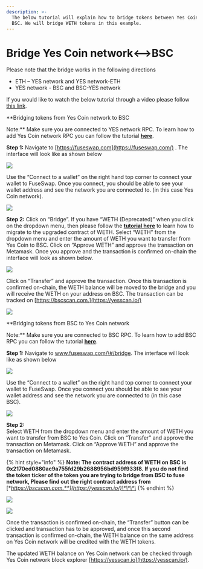```yaml
---
description: >-
  The below tutorial will explain how to bridge tokens between Yes Coin and
  BSC. We will bridge WETH tokens in this example.
---
```


# Bridge Yes Coin network&lt;--&gt;BSC

Please note that the bridge works in the following directions

* ETH – YES network and YES network-ETH
* YES network - BSC and BSC-YES network

If you would like to watch the below tutorial through a video please follow [this link](https://www.youtube.com/watch?v=l17K6mu1uM4).

**Bridging tokens from Yes Coin network to BSC  
  
Note:** Make sure you are connected to YES network RPC. To learn how to add Yes Coin network RPC you can follow the tutorial [**here**](https://docs.yesscan.io/the-fuse-studio/getting-started/how-to-add-fuse-to-your-metamask).

**Step 1:** Navigate to [https://fuseswap.com](https://fuseswap.com/) . The interface will look like as shown below  


![](../.gitbook/assets/0%20%2810%29.png)

Use the “Connect to a wallet” on the right hand top corner to connect your wallet to FuseSwap. Once you connect, you should be able to see your wallet address and see the network you are connected to. \(in this case Yes Coin network\).

![](../.gitbook/assets/1%20%2814%29.png)

**Step 2:** Click on “Bridge”. If you have “WETH \(Deprecated\)” when you click on the dropdown menu, then please follow the [**tutorial here**](https://docs.yesscan.io/fuseswap/migration-tutorial) to learn how to migrate to the upgraded contract of WETH. Select “WETH” from the dropdown menu and enter the amount of WETH you want to transfer from Yes Coin to BSC. Click on “Approve WETH” and approve the transaction on Metamask. Once you approve and the transaction is confirmed on-chain the interface will look as shown below.

![](../.gitbook/assets/2%20%2814%29.png)

Click on “Transfer” and approve the transaction. Once this transaction is confirmed on-chain, the WETH balance will be moved to the bridge and you will receive the WETH on your address on BSC. The transaction can be tracked on [https://bscscan.com.](https://yesscan.io/)

![](../.gitbook/assets/3%20%2812%29.png)

**Bridging tokens from BSC to Yes Coin network  
  
Note:** Make sure you are connected to BSC RPC. To learn how to add BSC RPC you can follow the tutorial [**here**](https://academy.binance.com/en/articles/connecting-metamask-to-binance-smart-chain).

**Step 1:** Navigate to www.fuseswap.com/\#/bridge. The interface will look like as shown below

![](../.gitbook/assets/4%20%2812%29.png)

Use the “Connect to a wallet” on the right hand top corner to connect your wallet to FuseSwap. Once you connect you should be able to see your wallet address and see the network you are connected to \(in this case BSC\).

![](../.gitbook/assets/5%20%2810%29.png)

**Step 2:**  
Select WETH from the dropdown menu and enter the amount of WETH you want to transfer from BSC to Yes Coin. Click on “Transfer” and approve the transaction on Metamask. Click on “Approve WETH” and approve the transaction on Metamask.

{% hint style="info" %}
**Note: The contract address of WETH on BSC is 0x2170ed0880ac9a755fd29b2688956bd959f933f8. If you do not find the token ticker of the token you are trying to bridge from BSC to fuse network, Please find out the right contract address from** [**https://bscscan.com.**](https://yesscan.io/)\*\*\*\*
{% endhint %}

![](../.gitbook/assets/6%20%289%29.png)

![](../.gitbook/assets/7%20%285%29.png)

Once the transaction is confirmed on-chain, the “Transfer” button can be clicked and transaction has to be approved, and once this second transaction is confirmed on-chain, the WETH balance on the same address on Yes Coin network will be credited with the WETH tokens.

The updated WETH balance on Yes Coin network can be checked through Yes Coin network block explorer [https://yesscan.io](https://yesscan.io/).

